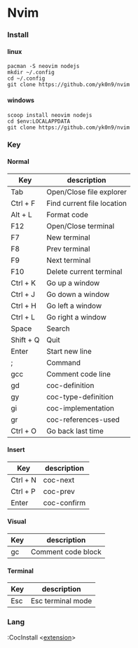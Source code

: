 # Nvim

### Install

#### linux

```shell
pacman -S neovim nodejs
mkdir ~/.config
cd ~/.config
git clone https://github.com/yk0n9/nvim
```

#### windows

```shell
scoop install neovim nodejs
cd $env:LOCALAPPDATA
git clone https://github.com/yk0n9/nvim
```

### Key

#### Normal

| Key       | description                |
|-----------|----------------------------|
| Tab       | Open/Close file explorer   |
| Ctrl + F  | Find current file location |
| Alt + L   | Format code                |
| F12       | Open/Close terminal        |
| F7        | New terminal               |
| F8        | Prev terminal              |
| F9        | Next terminal              |
| F10       | Delete current terminal    |
| Ctrl + K  | Go up a window             |
| Ctrl + J  | Go down a window           |
| Ctrl + H  | Go left a window           |
| Ctrl + L  | Go right a window          |
| Space     | Search                     |
| Shift + Q | Quit                       |
| Enter     | Start new line             |
| ;         | Command                    |
| gcc       | Comment code line          |
| gd        | coc-definition             |
| gy        | coc-type-definition        |
| gi        | coc-implementation         |
| gr        | coc-references-used        |
| Ctrl + O  | Go back last time          |

#### Insert

| Key      | description |
|----------|-------------|
| Ctrl + N | coc-next    |
| Ctrl + P | coc-prev    |
| Enter    | coc-confirm |

#### Visual

| Key | description        |
|-----|--------------------|
| gc  | Comment code block |

#### Terminal

| Key | description       |
|-----|-------------------|
| Esc | Esc terminal mode |

### Lang

:CocInstall <[extension](https://github.com/neoclide/coc.nvim/wiki/Using-coc-extensions#implemented-coc-extensions)>

